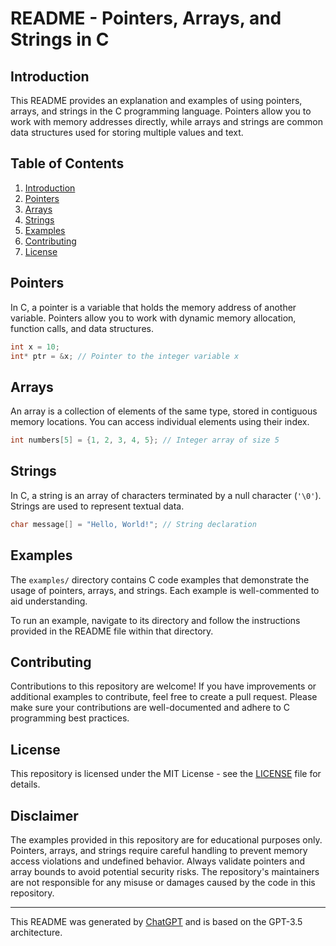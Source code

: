 # README - Pointers, Arrays, and Strings in C

## Introduction

This README provides an explanation and examples of using pointers, arrays, and strings in the C programming language. Pointers allow you to work with memory addresses directly, while arrays and strings are common data structures used for storing multiple values and text.

## Table of Contents

1. [Introduction](#introduction)
2. [Pointers](#pointers)
3. [Arrays](#arrays)
4. [Strings](#strings)
5. [Examples](#examples)
6. [Contributing](#contributing)
7. [License](#license)

## Pointers

In C, a pointer is a variable that holds the memory address of another variable. Pointers allow you to work with dynamic memory allocation, function calls, and data structures.

```c
int x = 10;
int* ptr = &x; // Pointer to the integer variable x
```

## Arrays

An array is a collection of elements of the same type, stored in contiguous memory locations. You can access individual elements using their index.

```c
int numbers[5] = {1, 2, 3, 4, 5}; // Integer array of size 5
```

## Strings

In C, a string is an array of characters terminated by a null character (`'\0'`). Strings are used to represent textual data.

```c
char message[] = "Hello, World!"; // String declaration
```

## Examples

The `examples/` directory contains C code examples that demonstrate the usage of pointers, arrays, and strings. Each example is well-commented to aid understanding.

To run an example, navigate to its directory and follow the instructions provided in the README file within that directory.

## Contributing

Contributions to this repository are welcome! If you have improvements or additional examples to contribute, feel free to create a pull request. Please make sure your contributions are well-documented and adhere to C programming best practices.

## License

This repository is licensed under the MIT License - see the [LICENSE](LICENSE) file for details.

## Disclaimer

The examples provided in this repository are for educational purposes only. Pointers, arrays, and strings require careful handling to prevent memory access violations and undefined behavior. Always validate pointers and array bounds to avoid potential security risks. The repository's maintainers are not responsible for any misuse or damages caused by the code in this repository.

---
This README was generated by [ChatGPT](https://github.com/openai/chatgpt) and is based on the GPT-3.5 architecture.
